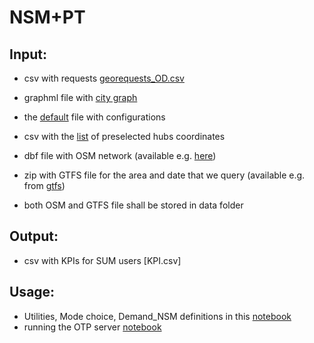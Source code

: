 # NSM+PT
## Input:
* csv with requests [georequests_OD.csv](https://github.com/OlhaShulikaUJ/SUM_project/tree/main/PT/georequests)
  
* graphml file with [city graph](https://github.com/OlhaShulikaUJ/SUM_project/blob/main/PT/data/Krakow.graphml)
* the [default](https://github.com/OlhaShulikaUJ/SUM_project/blob/main/NSM%2BPT/default_SUM.json) file with configurations
* csv with the [list](https://github.com/OlhaShulikaUJ/SUM_project/blob/main/NSM%2BPT/list_of_hubs.csv) of preselected hubs coordinates
  
* dbf file with OSM network (available e.g. [here](https://www.interline.io/osm/extracts/))
* zip with GTFS file for the area and date that we query (available e.g. from [gtfs](https://gtfs.ztp.krakow.pl/))
* both OSM and GTFS file shall be stored in data folder

## Output:
* csv with KPIs for SUM users [KPI.csv]

## Usage:
* Utilities, Mode choice, Demand_NSM definitions in this [notebook](https://github.com/OlhaShulikaUJ/SUM_project/blob/main/NSM%2BPT/SUM_KRK_OD.ipynb)
* running the OTP server [notebook](https://github.com/OlhaShulikaUJ/SUM_project/blob/main/PT/run%20OTP%20server-KRK.ipynb)
